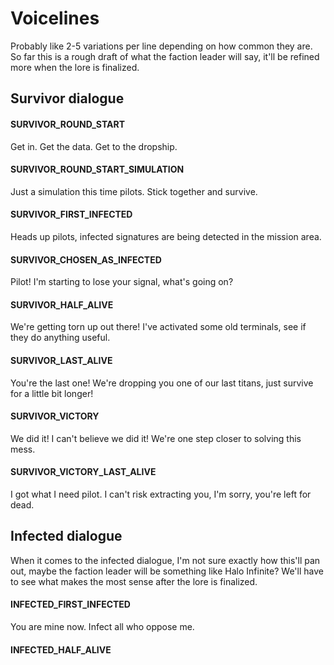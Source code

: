 # Voicelines
Probably like 2-5 variations per line depending on how common they are.
So far this is a rough draft of what the faction leader will say, it'll be refined more when the lore is finalized.

## Survivor dialogue

#### SURVIVOR_ROUND_START
Get in. Get the data. Get to the dropship.

#### SURVIVOR_ROUND_START_SIMULATION
Just a simulation this time pilots. Stick together and survive.

#### SURVIVOR_FIRST_INFECTED
Heads up pilots, infected signatures are being detected in the mission area.

#### SURVIVOR_CHOSEN_AS_INFECTED
Pilot! I'm starting to lose your signal, what's going on?

#### SURVIVOR_HALF_ALIVE
We're getting torn up out there! I've activated some old terminals, see if they do anything useful.

#### SURVIVOR_LAST_ALIVE
You're the last one! We're dropping you one of our last titans, just survive for a little bit longer!

#### SURVIVOR_VICTORY
We did it! I can't believe we did it! We're one step closer to solving this mess.

#### SURVIVOR_VICTORY_LAST_ALIVE
I got what I need pilot. I can't risk extracting you, I'm sorry, you're left for dead.

## Infected dialogue
When it comes to the infected dialogue, I'm not sure exactly how this'll pan out, maybe the faction leader will be something like Halo Infinite? We'll have to see what makes the most sense after the lore is finalized.

#### INFECTED_FIRST_INFECTED
You are mine now. Infect all who oppose me.

#### INFECTED_HALF_ALIVE
